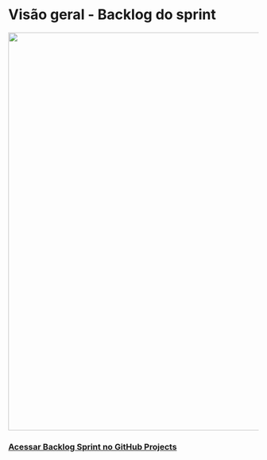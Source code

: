 # Visão geral - Backlog do sprint

<img src="" width="800">

### [Acessar Backlog Sprint no GitHub Projects](https://github.com/users/IAGOx46/projects/4)
